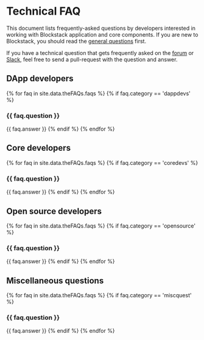 # Technical FAQ

This document lists frequently-asked questions by developers interested in working with Blockstack application and core components. If you are new to Blockstack, you should read the [general questions](/faqs/allFAQs) first.

If you have a technical question that gets frequently asked on the
[forum](https://forum.blockstack.org) or [Slack](https://blockstack.slack.com),
feel free to send a pull-request with the question and answer.

## DApp developers

{% for faq in site.data.theFAQs.faqs %}
{% if faq.category == 'dappdevs' %}

### {{ faq.question }}

{{ faq.answer }}
{% endif %}
{% endfor %}

## Core developers

{% for faq in site.data.theFAQs.faqs %}
{% if faq.category == 'coredevs' %}

### {{ faq.question }}

{{ faq.answer }}
{% endif %}
{% endfor %}

## Open source developers

{% for faq in site.data.theFAQs.faqs %}
{% if faq.category == 'opensource' %}

### {{ faq.question }}

{{ faq.answer }}
{% endif %}
{% endfor %}

## Miscellaneous questions

{% for faq in site.data.theFAQs.faqs %}
{% if faq.category == 'miscquest' %}

### {{ faq.question }}

{{ faq.answer }}
{% endif %}
{% endfor %}
